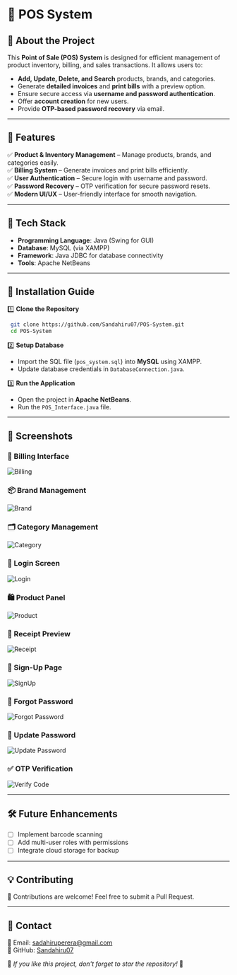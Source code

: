 # 📌 POS System

## 🛒 About the Project
This **Point of Sale (POS) System** is designed for efficient management of product inventory, billing, and sales transactions. It allows users to:
- **Add, Update, Delete, and Search** products, brands, and categories.
- Generate **detailed invoices** and **print bills** with a preview option.
- Ensure secure access via **username and password authentication**.
- Offer **account creation** for new users.
- Provide **OTP-based password recovery** via email.

---

## 🚀 Features
✅ **Product & Inventory Management** – Manage products, brands, and categories easily.  
✅ **Billing System** – Generate invoices and print bills efficiently.  
✅ **User Authentication** – Secure login with username and password.  
✅ **Password Recovery** – OTP verification for secure password resets.  
✅ **Modern UI/UX** – User-friendly interface for smooth navigation.  

---

## 🔧 Tech Stack
- **Programming Language**: Java (Swing for GUI)
- **Database**: MySQL (via XAMPP)
- **Framework**: Java JDBC for database connectivity
- **Tools**: Apache NetBeans

---

## 📂 Installation Guide
1️⃣ **Clone the Repository**
```sh
 git clone https://github.com/Sandahiru07/POS-System.git
 cd POS-System
```

2️⃣ **Setup Database**
- Import the SQL file (`pos_system.sql`) into **MySQL** using XAMPP.
- Update database credentials in `DatabaseConnection.java`.

3️⃣ **Run the Application**
- Open the project in **Apache NetBeans**.
- Run the `POS_Interface.java` file.

---

## 📸 Screenshots

### 🧾 Billing Interface  
![Billing](src/photoes/Billing.jpg)

### 📦 Brand Management  
![Brand](src/photoes/Brand.jpg)

### 🗂️ Category Management  
![Category](src/photoes/Category.jpg)

### 🔐 Login Screen  
![Login](src/photoes/Login.jpg)

### 🛍️ Product Panel  
![Product](src/photoes/Product.jpg)

### 🧾 Receipt Preview  
![Receipt](src/photoes/Receipt.jpg)

### 📝 Sign-Up Page  
![SignUp](src/photoes/SignUp.jpg)

### 🔄 Forgot Password  
![Forgot Password](src/photoes/Forgot.jpg)

### 🔑 Update Password  
![Update Password](src/photoes/UpdatePassword.jpg)

### ✅ OTP Verification  
![Verify Code](src/photoes/verifycode.jpg)

---

## 🛠️ Future Enhancements
- [ ] Implement barcode scanning
- [ ] Add multi-user roles with permissions
- [ ] Integrate cloud storage for backup

---

## 💡 Contributing
🚀 Contributions are welcome! Feel free to submit a Pull Request.  

---

## 📩 Contact
📧 Email: sadahiruperera@gmail.com  
🔗 GitHub: [Sandahiru07](https://github.com/Sandahiru07)  

🌟 *If you like this project, don't forget to star the repository!* 🌟
